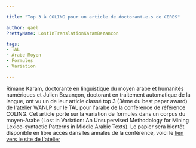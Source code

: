 ```yaml
---

title: "Top 3 à COLING pour un article de doctorant.e.s de CERES"

author: gael
PrettyName: LostInTranslationKaramBezancon 

tags:
- TAL
- Arabe Moyen
- Formules
- Variation

---
```


 Rimane Karam, doctorante en linguistique du moyen arabe et humanités numériques et Julien Bezançon, doctorant en traitement automatique de la langue, ont vu un de leur article classé top 3 (3ème du best paper award) de l'atelier WANLP sur le TAL pour l'arabe de la conférence de référence COLING.
 Cet article porte sur la variation de formules dans un corpus du moyen-Arabe (Lost in Variation: An Unsupervised Methodology for Mining Lexico-syntactic Patterns in Middle Arabic Texts). 
 Le papier sera bientôt disponible en libre accès dans les annales de la conférence, voici le [lien vers le site de l'atelier](https://wp.lancs.ac.uk/wacl4/)
